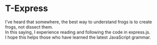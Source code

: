 # T-Express

I've heard that somewhere, the best way to understand frogs is to create frogs, not dissect them.  
In this saying, I experience reading and following the code in express.js.  
I hope this helps those who have learned the latest JavaScript grammar.
